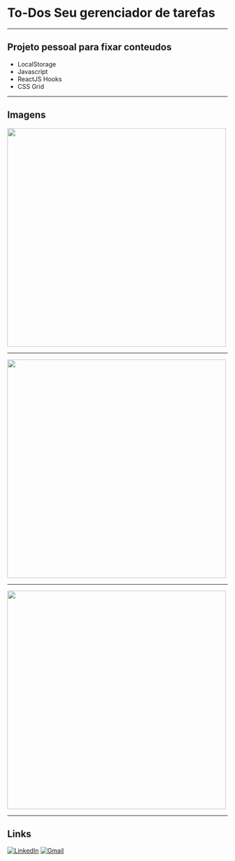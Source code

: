 # To-Dos Seu gerenciador de tarefas
---

<h2> Projeto pessoal para fixar conteudos </h2>

- LocalStorage
- Javascript
- ReactJS Hooks
- CSS Grid

---

## Imagens


<img src="https://i.imgur.com/OqfAJqK.png" width="500px;"/>

---

<img src="https://i.imgur.com/BoEYfZu.png" width="500px;"/>

---

<img src="https://i.imgur.com/4NB37p7.png" width="500px;"/>

---
## Links

[![LinkedIn](https://img.shields.io/badge/LinkedIn-0077B5?style=for-the-badge&logo=linkedin&logoColor=white)](https://www.linkedin.com/in/christiansousaa/) [![Gmail](https://img.shields.io/badge/Gmail-D14836?style=for-the-badge&logo=gmail&logoColor=white)](mailto:christian.msousaa@gmail.com?subject=Subject&amp;body=Message)
